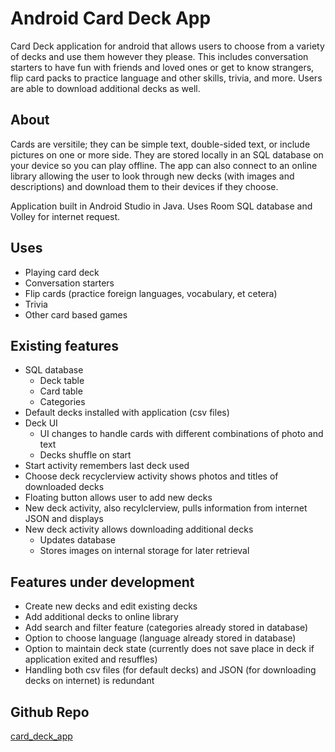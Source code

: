 # Android Card Deck App

Card Deck application for android that allows users to choose from a variety of decks and use them however they please. This includes conversation starters to have fun with friends and loved ones or get to know strangers, flip card packs to practice language and other skills, trivia, and more. Users are able to download additional decks as well.

## About
Cards are versitile; they can be simple text, double-sided text, or include pictures on one or more side. They are stored locally in an SQL database on your device so you can play offline. The app can also connect to an online library allowing the user to look through new decks (with images and descriptions) and download them to their devices if they choose.

Application built in Android Studio in Java. Uses Room SQL database and Volley for internet request. 

## Uses
* Playing card deck
* Conversation starters
* Flip cards (practice foreign languages, vocabulary, et cetera)
* Trivia
* Other card based games

## Existing features
* SQL database
  * Deck table
  * Card table
  * Categories
* Default decks installed with application (csv files)
* Deck UI
  * UI changes to handle cards with different combinations of photo and text
  * Decks shuffle on start
* Start activity remembers last deck used
* Choose deck recyclerview activity shows photos and titles of downloaded decks
* Floating button allows user to add new decks
* New deck activity, also recylclerview, pulls information from internet JSON and displays
* New deck activity allows downloading additional decks
  * Updates database
  * Stores images on internal storage for later retrieval

## Features under development
* Create new decks and edit existing decks
* Add additional decks to online library
* Add search and filter feature (categories already stored in database)
* Option to choose language (language already stored in database)
* Option to maintain deck state (currently does not save place in deck if application exited and resuffles)
* Handling both csv files (for default decks) and JSON (for downloading decks on internet) is redundant

## Github Repo
[card_deck_app](https://github.com/dale-wahl/card_deck_app)

